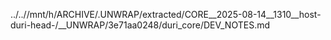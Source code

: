 ../..//mnt/h/ARCHIVE/.UNWRAP/extracted/CORE__2025-08-14__1310__host-duri-head-/__UNWRAP/3e71aa0248/duri_core/DEV_NOTES.md